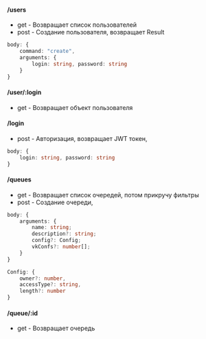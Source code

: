 #### /users
- get - Возвращает список пользователей
- post - Создание пользователя, возвращает Result
```TypeScript
body: {
    command: "create",
    arguments: {
        login: string, password: string
    }
}
```
#### /user/:login
- get - Возвращает объект пользователя
#### /login
- post - Авторизация, возвращает JWT токен, 
```TypeScript
body: {
    login: string, password: string
}
```
#### /queues
- get - Возвращает список очередей, потом прикручу фильтры
- post - Создание очереди, 
```TypeScript
body: {
    arguments: {
        name: string;
        description?: string;
        config?: Config;
        vkConfs?: number[];
    }
}

Config: {
    owner?: number,
    accessType?: string,
    length?: number
}
```
#### /queue/:id
- get - Возвращает очередь